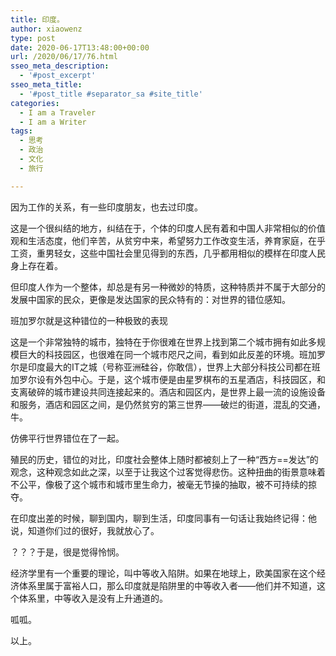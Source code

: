 ```yaml
---
title: 印度。
author: xiaowenz
type: post
date: 2020-06-17T13:48:00+00:00
url: /2020/06/17/76.html
sseo_meta_description:
  - '#post_excerpt'
sseo_meta_title:
  - '#post_title #separator_sa #site_title'
categories:
  - I am a Traveler
  - I am a Writer
tags:
  - 思考
  - 政治
  - 文化
  - 旅行

---
```

因为工作的关系，有一些印度朋友，也去过印度。

这是一个很纠结的地方，纠结在于，个体的印度人民有着和中国人非常相似的价值观和生活态度，他们辛苦，从贫穷中来，希望努力工作改变生活，养育家庭，在乎工资，重男轻女，这些中国社会里见得到的东西，几乎都用相似的模样在印度人民身上存在着。

但印度人作为一个整体，却总是有另一种微妙的特质，这种特质并不属于大部分的发展中国家的民众，更像是发达国家的民众特有的：对世界的错位感知。

班加罗尔就是这种错位的一种极致的表现

这是一个非常独特的城市，独特在于你很难在世界上找到第二个城市拥有如此多规模巨大的科技园区，也很难在同一个城市咫尺之间，看到如此反差的环境。班加罗尔是印度最大的IT之城（号称亚洲硅谷，你敢信），世界上大部分科技公司都在班加罗尔设有外包中心。于是，这个城市便是由星罗棋布的五星酒店，科技园区，和支离破碎的城市建设共同连接起来的。酒店和园区内，是世界上最一流的设施设备和服务，酒店和园区之间，是仍然贫穷的第三世界——破烂的街道，混乱的交通，牛。

仿佛平行世界错位在了一起。

殖民的历史，错位的对比，印度社会整体上随时都被刻上了一种“西方==发达”的观念，这种观念如此之深，以至于让我这个过客觉得悲伤。这种扭曲的街景意味着不公平，像极了这个城市和城市里生命力，被毫无节操的抽取，被不可持续的掠夺。

在印度出差的时候，聊到国内，聊到生活，印度同事有一句话让我始终记得：他说，知道你们过的很好，我就放心了。

？？？于是，很是觉得怜悯。

经济学里有一个重要的理论，叫中等收入陷阱。如果在地球上，欧美国家在这个经济体系里属于富裕人口，那么印度就是陷阱里的中等收入者——他们并不知道，这个体系里，中等收入是没有上升通道的。

呱呱。

以上。